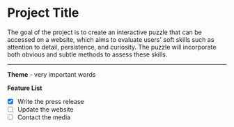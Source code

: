 # Project Title

The goal of the project is to create an interactive puzzle that can be accessed on a website, which aims to evaluate users' soft skills such as attention to detail, persistence, and curiosity. The puzzle will incorporate both obvious and subtle methods to assess these skills.

---

**Theme** - very important words

**Feature List**
- [x] Write the press release
- [ ] Update the website
- [ ] Contact the media
